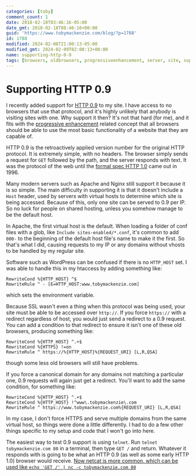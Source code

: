 ```yaml
---
categories: [toby]
comment_count: 1
date: 2018-02-18T03:46:16-05:00
date_gmt: 2018-02-18T08:46:16+00:00
guid: 'https://www.tobymackenzie.com/blog/?p=1788'
id: 1788
modified: 2024-02-08T21:00:13-05:00
modified_gmt: 2024-02-09T02:00:13+00:00
name: supporting-http-0-9
tags: [browsers, oldbrowsers, progressiveenhancement, server, site, support]
---
```


Supporting HTTP 0.9
===================

I recently added support for [HTTP 0.9](https://hpbn.co/brief-history-of-http/#http-09-the-one-line-protocol) to my site.  I have access to no browsers that use that protocol, and it's highly unlikely that anybody is visiting sites with one.  Why support it then?  It's not that hard (for me), and it fits with the [progressive enhancement](https://en.wikipedia.org/wiki/Progressive_enhancement) related concept that all browsers should be able to use the most basic functionality of a website that they are capable of.

<!--more-->

HTTP 0.9 is the retroactively applied version number for the original HTTP protocol.  It is extremely simple, with no headers.  The browser simply sends a request for `GET` followed by the path, and the server responds with text.  It was the protocol of the web until the [formal spec HTTP 1.0](https://tools.ietf.org/html/rfc1945) came out in 1996.

Many modern servers such as Apache and Nginx still support it because it is so simple.  The main difficulty in supporting it is that it doesn't include a `Host` header, used by servers with virtual hosts to determine which site is being accessed.  Because of this, only one site can be served to 0.9 per IP.  So no luck for people on shared hosting, unless you somehow manage to be the default host.

In Apache, the first virtual host is the default.  When loading a folder of conf files with a glob, like `Include sites-enabled/*.conf`, it's common to add `000-` to the beginning of the default host file's name to make it the first.  So that's what I did, causing requests to my IP or any domains without vhosts to be handled by my regular site.

Software such as WordPress can be confused if there is no `HTTP_HOST` set.  I was able to handle this in my htaccess by adding something like:

```
RewriteCond %{HTTP_HOST} ^$
RewriteRule ^ - [E=HTTP_HOST:www.tobymackenzie.com]
```
which sets the environment variable.

Because SSL wasn't even a thing when this protocol was being used, your site must be able to be accessed over `http://`.  If you force `https://` with a redirect regardless of host, you would just send a redirect to a 0.9 request.  You can add a condition to that redirect to ensure it isn't one of these old browsers, producing something like:

```
RewriteCond %{HTTP_HOST} ^.+$
RewriteCond %{HTTPS} !=on
RewriteRule ^ https://%{HTTP_HOST}%{REQUEST_URI} [L,R,QSA]
```

though some less old browsers will still have problems.

If you force a canonical domain for any domains not matching a particular one, 0.9 requests will again just get a redirect.  You'll want to add the same condition, for something like:

```
RewriteCond %{HTTP_HOST} ^.+$
RewriteCond %{HTTP_HOST} !^www\.tobymackenzie\.com
RewriteRule ^ https://www.tobymackenzie.com%{REQUEST_URI} [L,R,QSA]
```

In my case, I don't force HTTPS and serve multiple domains from the same virtual host, so things were done a little differently.  I had to do a few other things specific to my setup and code that I won't go into here.

The easiest way to test 0.9 support is using `telnet`.  Run `telnet tobymackenzie.com 80` in a terminal, then type `GET /` and return.  Whatever it responds with is going to be what an HTTP 0.9 (as well as some early HTTP 1.0) browser would receive.  <ins>Now netcat is more common, which can be used like `echo 'GET /' | nc -c tobymackenzie.com 80`</ins>

